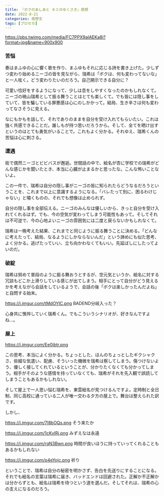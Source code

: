 ```yaml
---
title: 『ボクのあしあと キミのゆくさき』感想
date: 2022-8-21
categories: 感想文
tags: [プロセカ]
---
```


https://pbs.twimg.com/media/FC7PPX9aIAEKa8i?format=jpg&name=900x900



### 苦悩

奏はまふゆの心に響く歌を作り、まふゆもそれに応じる詩を書き上げた。少しずつ変わり始めるニーゴの皆を見ながら、瑞希は「ボクは、何も変わってないな」と一人呟く。どう変わりたいのだろう。自己開示できる自分に？

可愛い恰好をするようになって、少しは息をしやすくなったのかもしれなくて。ニーゴの暁山瑞希として振る舞うことはとても楽しくて。でも皆には隠し事をしていて、皆を騙している罪悪感は心にのしかかって。結局、生き辛さは何も変わってなさそうに見える。

なにもかもを話して、それでありのままを自分を受け入れてもらいたい。これは強く共感できることだ。誰しもが持つ思いだろうから。そして、全てを晒け出すというのはとても勇気がいることで。これもよく分かる。それゆえ、瑞希くんの苦悩は心に刺さる。

### 遭遇

街で偶然ニーゴとビビバスが邂逅。世間話の中で、絵名が杏に学校での瑞希がどんな感じかを聞いたとき、本当に心臓が止まるかと思ったな。こんな怖いことないよ。

この一件で、瑞希は自分の隠し事がニーゴの皆に知られたらどうなるだろうということを、これまで以上に意識するようになる。「バレたって別に、困るわけじゃない」と嘯くものの、それでも想像は止められず。

自分の隠し事を全部伝える。ニーゴのみんなは優しいから、きっと自分を受け入れてくれるはず。でも、今の空気が変わってしまう可能性もあって。そしてそれは不可逆で、今の心地よいニーゴの雰囲気には二度と戻らないかもしれなくて。

瑞希は一晩考えた結果、これまでと同じように振る舞うことに決める。「どんなに考えたって、結局、なるようにしかならないんだ」という諦めにも似た思考、よく分かる。逃げたっていい、立ち向かわなくてもいい。先延ばしにしたってよいのだ。

### 破綻

瑞希は努めて普段のように振る舞おうとするが、空元気というか、絵名に対する冗談もどこか上滑りしている感じが出てしまう。相手にとって自分がどう見えるかを考えながら会話をしているようで、会話の後「ボクは楽しかったんだよね」と自問する始末。

https://i.imgur.com/tMdOYlC.png
BADEND分岐入った？

心身共に憔悴していく瑞希くん。でもこういうシナリオが、好きなんですよね...。

### 屋上

https://i.imgur.com/Ee0ibtr.png

この思考、本当によく分かる。ちょっとした、ほんのちょっとしたギクシャクさ、些細な気遣い、配慮、そういった機微を瑞希は察してしまう。傷つけないよう、優しく接してくれているということが、分かりたくなくても分かってしまう。相手がそのような感情を持っていなくても、瑞希がそれを先入観で誤読してしまうこともあるかもしれない。

そして屋上で一人思い悩む瑞希を、東雲絵名が見つけるんですよ。定時制と全日制、同じ高校に通っている二人が唯一交わる夕方の屋上で。舞台は整えられた訳です。

しかし、

https://i.imgur.com/7l8bOQs.png
そう来たか

https://i.imgur.com/1cKvIRj.png
みずえなは永遠

https://i.imgur.com/rgN3Bwn.png
時間が良いほうに持っていってくれることもあるかもしれない

https://i.imgur.com/p4eYojc.png
祈り

ということで、瑞希は自分の秘密を明かさず、告白を先送りにすることになる。それでも絵名の言葉は瑞希に届き、バッドエンドは回避された。正解か不正解かは分からずとも、絵名は瑞希を待つという道を選んだ。そしてそれは、瑞希の心の支えになるのだろう。